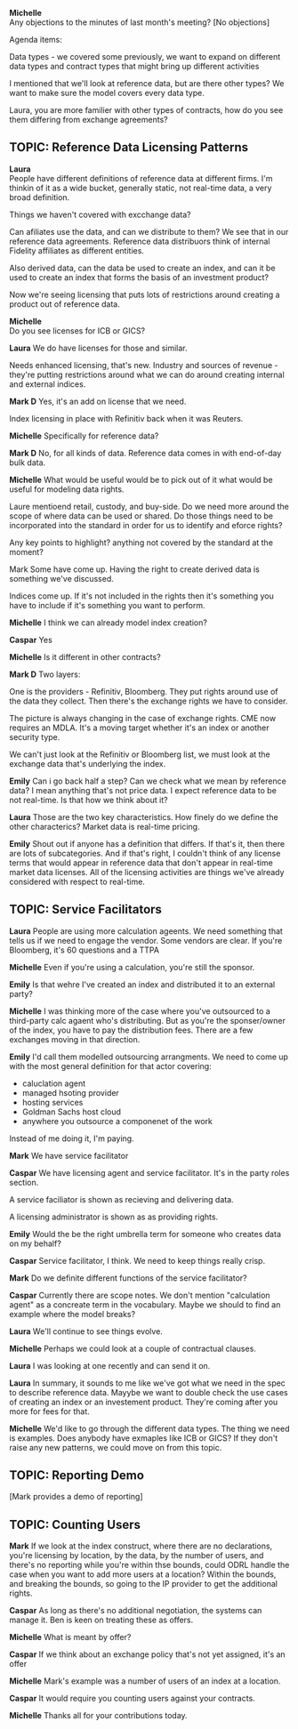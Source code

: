 **Michelle**  
Any objections to the minutes of last month's meeting? [No objections]

Agenda items:

Data types - we covered some previously, we want to expand on different data types and contract types that might bring up different activities

I mentioned that we'll look at reference data, but are there other types? We want to make sure the model covers every data type.

Laura, you are more familier with other types of contracts, how do you see them differing from exchange agreements?


## TOPIC: Reference Data Licensing Patterns

**Laura**  
People have different definitions of reference data at different firms. I'm thinkin of it as a wide bucket, generally static, not real-time data, a very broad definition.

Things we haven't covered with excchange data?

Can afiliates use the data, and can we distribute to them? We see that in our reference data agreements. Reference data distribuors think of internal Fidelity affiliates as different entities.

Also derived data, can the data be used to create an index, and can it be used to create an index that forms the basis of an investment product?

Now we're seeing licensing that puts lots of restrictions around creating a product out of reference data.


**Michelle**  
Do you see licenses for ICB or GICS?


**Laura**
We do have licenses for those and similar.

Needs enhanced licensing, that's new. Industry and sources of revenue - they're putting restrictions around what we can do around creating internal and external indices.


**Mark D**
Yes, it's an add on license that we need.

Index licensing in place with Refinitiv back when it was Reuters.


**Michelle**
Specifically for reference data?


**Mark D**
No, for all kinds of data. Reference data comes in with end-of-day bulk data.


**Michelle**
What would be useful would be to pick out of it what would be useful for modeling data rights.

Laure mentioend retail, custody, and buy-side. Do we need more around the scope of where data can be used or shared. Do those things need to be incorporated into the standard in order for us to identify and eforce rights?

Any key points to highlight? anything not covered by the standard at the moment?


Mark
Some have come up. Having the right to create derived data is something we've discussed.

Indices come up. If it's not included in the rights then it's something you have to include if it's something you want to perform.


**Michelle**
I think we can already model index creation?


**Caspar**
Yes

**Michelle**
Is it different in other contracts?


**Mark D**
Two layers: 

One is the providers - Refinitiv, Bloomberg. They put rights around use of the data they collect. Then there's the exchange rights we have to consider.

The picture is always changing in the case of exchange rights. CME now requires an MDLA. It's a moving target whether it's an index or another security type. 

We can't just look at the Refinitiv or Bloomberg list, we must look at the exchange data that's underlying the index.


**Emily**
Can i go back half a step? Can we check what we mean by reference data? I mean anything that's not price data. I expect reference data to be not real-time. Is that how we think about it?


**Laura**
Those are the two key characteristics.  How finely do we define the other characterics? Market data is real-time pricing.


**Emily**
Shout out if anyone has a definition that differs. If that's it, then there are lots of subcategories. And if that's right, I couldn't think of any license terms that would appear in reference data that don't appear in real-time market data licenses. All of the licensing activities are things we've already considered with respect to real-time.


## TOPIC: Service Facilitators

**Laura**
People are using more calculation ageents. We need something that tells us if we need to engage the vendor. Some vendors are clear. If you're Bloomberg, it's 60 questions and a TTPA


**Michelle**
Even if you're using a calculation, you're still the sponsor.


**Emily**
Is that wehre I've created an index and distributed it to an external party?


**Michelle** 
I was thinking more of the case where you've outsourced to a third-party calc agaent who's distributing. But as you're the sponser/owner of the index, you have to pay the distribution fees. There are a few exchanges moving in that direction.


**Emily**
I'd call them modelled outsourcing arrangments. We need to come up with the most general definition for that actor covering:
- caluclation agent
- managed hsoting provider
- hosting services
- Goldman Sachs host cloud
- anywhere you outsource a componenet of the work

Instead of me doing it, I'm paying.


**Mark**
We have service facilitator


**Caspar**
We have licensing agent and service facilitator. It's in the party roles section.

A service faciliator is shown as recieving and delivering data.

A licensing administrator is shown as as providing rights.


**Emily**
Would the be the right umbrella term for someone who creates data on my behalf?


**Caspar** 
Service facilitator, I think. We need to keep things really crisp.


**Mark**
Do we definite different functions of the service facilitator?


**Caspar**
Currently there are scope notes. We don't mention "calculation agent" as a concreate term in the vocabulary. Maybe we should to find an example where the model breaks?


**Laura**
We'll continue to see things evolve.


**Michelle**
Perhaps we could look at a couple of contractual clauses.


**Laura**
I was looking at one recently and can send it on.


**Laura**
In summary, it sounds to me like we've got what we need in the spec to describe reference data. Mayybe we want to double check the use cases of creating an index or an investement product. They're coming after you more for fees for that.


**Michelle**
We'd like to go through the different data types. The thing we need is examples. Does anybody have exmaples like ICB or GICS? If they don't raise any new patterns, we could move on from this topic.

## TOPIC: Reporting Demo

[Mark provides a demo of reporting]

## TOPIC: Counting Users

**Mark**
If we look at the index construct, where there are no declarations, you're licensing by location, by the data, by the number of users, and there's no reporting while you're within thse bounds, could ODRL handle the case when you want to add more users at a location? Within the bounds, and breaking the bounds, so going to the IP provider to get the additional rights.


**Caspar** 
As long as there's no additional negotiation, the systems can manage it. Ben is keen on treating these as offers. 


**Michelle**
What is meant by offer?


**Caspar**
If we think about an exchange policy that's not yet assigned, it's an offer


**Michelle**
Mark's example was a number of users of an index at a location.


**Caspar**
It would require you counting users against your contracts.


**Michelle**
Thanks all for your contributions today.


